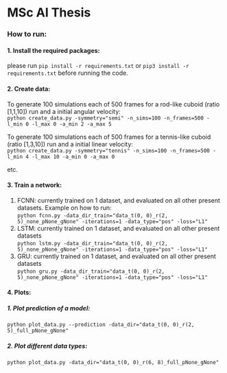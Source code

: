 # MSc AI Thesis

### How to run:
#### 1. Install the required packages:
please run `pip install -r requirements.txt` or `pip3 install -r requirements.txt` before running the code.

#### 2. Create data:
To generate 100 simulations each of 500 frames for a rod-like cuboid (ratio [1,1,10]) run and a initial angular velocity:<br>
`python create_data.py -symmetry="semi" -n_sims=100 -n_frames=500 -l_min 0 -l_max 0 -a_min 2 -a_max 5`<br>


To generate 100 simulations each of 500 frames for a tennis-like cuboid (ratio [1,3,10]) run and a initial linear velocity:<br>
`python create_data.py -symmetry="tennis" -n_sims=100 -n_frames=500 -l_min 4 -l_max 10 -a_min 0 -a_max 0`<br>

etc.

#### 3. Train a network:
1. FCNN: currently trained on 1 dataset, and evaluated on all other present datasets. Example on how to run: <br>
`python fcnn.py -data_dir_train="data_t(0, 0)_r(2, 5)_none_pNone_gNone" -iterations=1 -data_type="pos" -loss="L1"`
2. LSTM: currently trained on 1 dataset, and evaluated on all other present datasets<br>
`python lstm.py -data_dir_train="data_t(0, 0)_r(2, 5)_none_pNone_gNone" -iterations=1 -data_type="pos" -loss="L1"`
3. GRU: currently trained on 1 dataset, and evaluated on all other present datasets<br>
`python gru.py -data_dir_train="data_t(0, 0)_r(2, 5)_none_pNone_gNone" -iterations=1 -data_type="pos" -loss="L1"`


#### 4. Plots:

##### 1. Plot prediction of a model:<br>
`python plot_data.py --prediction -data_dir="data_t(0, 0)_r(2, 5)_full_pNone_gNone"`

##### 2. Plot different data types:<br>
`python plot_data.py -data_dir="data_t(0, 0)_r(6, 8)_full_pNone_gNone"`
